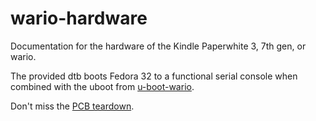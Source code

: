 # wario-hardware

Documentation for the hardware of the Kindle Paperwhite 3, 7th gen, or wario.

The provided dtb boots Fedora 32 to a functional serial console when combined with the uboot from [u-boot-wario](https://github.com/bdm310/u-boot-wario).

Don't miss the [PCB teardown](./PCB/README.md).